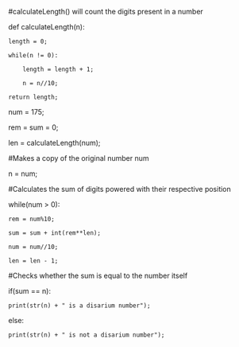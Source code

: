 #calculateLength() will count the digits present in a number    

def calculateLength(n):    

    length = 0;    

    while(n != 0):    

        length = length + 1;    

        n = n//10;    

    return length;    

     

num = 175;    

rem = sum = 0;    

len = calculateLength(num);    

     

#Makes a copy of the original number num    

n = num;    

     

#Calculates the sum of digits powered with their respective position    

while(num > 0):    

    rem = num%10;    

    sum = sum + int(rem**len);    

    num = num//10;    

    len = len - 1;    

     

#Checks whether the sum is equal to the number itself    

if(sum == n):    

    print(str(n) + " is a disarium number");    

else:    

    print(str(n) + " is not a disarium number"); 
